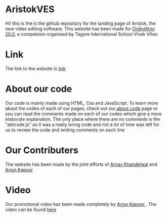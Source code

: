 # AristokVES
Hi! this is the is the github repository for the landing page of Aristok, the new video editing software. This website has been made for <a href="https://ordin.teampyro.tech/" target="_blank">Ordin@trix 20.0</a>, a competeion organised by Tagore International School Vivek Vihar.

# Link
The link to the website is <a href="https://arnav181104.github.io/AristokVES" target="_blank">link</a>

# About our code
Our code is mainly made using HTML, Css and JavaScript. To learn more about the codes of each of our pages, check out our<a href="https://arnav181104.github.io/AristokVES" target="_blank"> about code</a> page or you can read the comments made on each of our codes which give a more elaborate explanation. The only place where there are no comments is the "abtcode.js" as it was a really lonng code and not a lot of time was left for us to review the code and writing comments on each line

# Our Contributers
The website has been made by the joint efforts of <a href="https://github.com/arnav181104" target="_blank">Arnav Khandelwal</a> and <a href="https://github.com/arjunkapoor19" target="__blank">Arjun Kapoor</a>

# Video
Our promotional video has been made completely by <a href="https://github.com/arjunkapoor19" target="_blank">Arjun Kapoor </a>. The video can be found <a href="https://arnav181104.github.io/AristokVES/vid.html" target="_blank">here</a>
